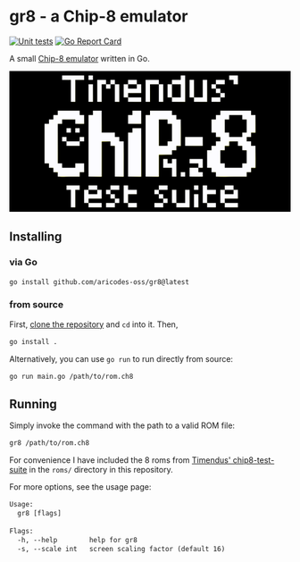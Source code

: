 # gr8 - a Chip-8 emulator

[![Unit tests](https://github.com/aricodes-oss/gr8/actions/workflows/tests.yml/badge.svg)](https://github.com/aricodes-oss/gr8/actions/workflows/tests.yml)
[![Go Report Card](https://goreportcard.com/badge/github.com/aricodes-oss/gr8)](https://goreportcard.com/report/github.com/aricodes-oss/gr8)

A small [Chip-8 emulator](http://devernay.free.fr/hacks/chip8/C8TECH10.HTM) written in Go.

![Preview](https://raw.githubusercontent.com/aricodes-oss/gr8/main/gr8.gif)

## Installing

### via Go

```sh
go install github.com/aricodes-oss/gr8@latest
```

### from source

First, [clone the repository](https://docs.github.com/en/repositories/creating-and-managing-repositories/cloning-a-repository) and `cd` into it. Then,

```sh
go install .
```

Alternatively, you can use `go run` to run directly from source:

```sh
go run main.go /path/to/rom.ch8
```

## Running

Simply invoke the command with the path to a valid ROM file:

```sh
gr8 /path/to/rom.ch8
```

For convenience I have included the 8 roms from [Timendus' chip8-test-suite](https://github.com/Timendus/chip8-test-suite) in the `roms/` directory in this repository.

For more options, see the usage page:

```
Usage:
  gr8 [flags]

Flags:
  -h, --help        help for gr8
  -s, --scale int   screen scaling factor (default 16)
```
